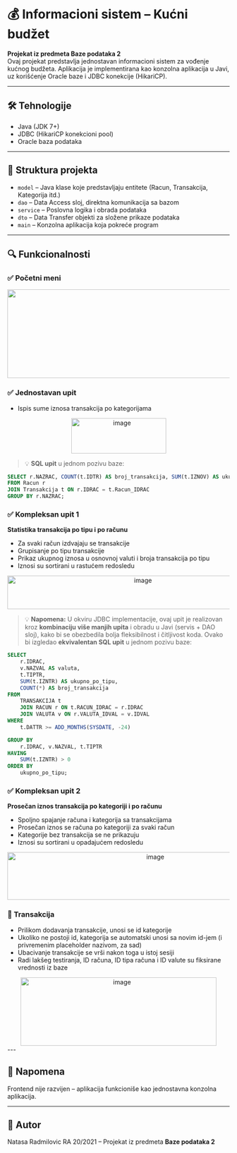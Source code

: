 # 💰 Informacioni sistem – Kućni budžet

**Projekat iz predmeta Baze podataka 2**  
Ovaj projekat predstavlja jednostavan informacioni sistem za vođenje kućnog budžeta. Aplikacija je implementirana kao konzolna aplikacija u Javi, uz korišćenje Oracle baze i JDBC konekcije (HikariCP).

---

## 🛠️ Tehnologije
- Java (JDK 7+)
- JDBC (HikariCP konekcioni pool)
- Oracle baza podataka

---

## 📁 Struktura projekta

- `model` – Java klase koje predstavljaju entitete (Racun, Transakcija, Kategorija itd.)
- `dao` – Data Access sloj, direktna komunikacija sa bazom
- `service` – Poslovna logika i obrada podataka
- `dto` – Data Transfer objekti za složene prikaze podataka
- `main` – Konzolna aplikacija koja pokreće program

---

## 🔍 Funkcionalnosti
### ✅ Početni meni

<div align="center">
<img width="1128" height="201" alt="image" src="https://github.com/user-attachments/assets/544a4a2b-2f55-4d29-a21f-766b2d56b641"/>
</div>

### ✅ Jednostavan upit
- Ispis sume iznosa transakcija po kategorijama

<div align="center">
<img width="215" height="80" alt="image" src="https://github.com/user-attachments/assets/72873bf4-e1f1-436b-bdf5-69c767355ea2" />
</div>

> 💡 **SQL upit** u jednom pozivu baze:

```sql
SELECT r.NAZRAC, COUNT(t.IDTR) AS broj_transakcija, SUM(t.IZNOV) AS ukupno
FROM Racun r
JOIN Transakcija t ON r.IDRAC = t.Racun_IDRAC
GROUP BY r.NAZRAC;
```


### ✅ Kompleksan upit 1  
**Statistika transakcija po tipu i po računu**
- Za svaki račun izdvajaju se transakcije
- Grupisanje po tipu transakcije
- Prikaz ukupnog iznosa u osnovnoj valuti i broja transakcija po tipu
- Iznosi su sortirani u rastućem redosledu

<div align="center">
<img width="599" height="76" alt="image" src="https://github.com/user-attachments/assets/28a26a49-d73d-486d-a44b-c329f361e22e" />

</div>

> 💡 **Napomena:** U okviru JDBC implementacije, ovaj upit je realizovan kroz **kombinaciju više manjih upita** i obradu u Javi (servis + DAO sloj), kako bi se obezbedila bolja fleksibilnost i čitljivost koda. Ovako bi izgledao **ekvivalentan SQL upit** u jednom pozivu baze:

```sql
SELECT 
    r.IDRAC,
    v.NAZVAL AS valuta,
    t.TIPTR,
    SUM(t.IZNTR) AS ukupno_po_tipu,
    COUNT(*) AS broj_transakcija
FROM 
    TRANSAKCIJA t
    JOIN RACUN r ON t.RACUN_IDRAC = r.IDRAC
    JOIN VALUTA v ON r.VALUTA_IDVAL = v.IDVAL
WHERE 
    t.DATTR >= ADD_MONTHS(SYSDATE, -24)

GROUP BY 
    r.IDRAC, v.NAZVAL, t.TIPTR
HAVING 
    SUM(t.IZNTR) > 0
ORDER BY 
    ukupno_po_tipu;
```

### ✅ Kompleksan upit 2  
**Prosečan iznos transakcija po kategoriji i po računu**
- Spoljno spajanje računa i kategorija sa transakcijama
- Prosečan iznos se računa po kategoriji za svaki račun
- Kategorije bez transakcija se ne prikazuju
- Iznosi su sortirani u opadajućem redosledu
  
<div align="center">
<img width="655" height="108" alt="image" src="https://github.com/user-attachments/assets/f94204f6-a80d-47db-b040-b61134cc4652" />
</div>


### 🔁 Transakcija
- Prilikom dodavanja transakcije, unosi se id kategorije
- Ukoliko ne postoji id, kategorija se automatski unosi sa novim id-jem (i privremenim placeholder nazivom, za sad)
- Ubacivanje transakcije se vrši nakon toga u istoj sesiji
- Radi lakšeg testiranja, ID računa, ID tipa računa i ID valute su fiksirane vrednosti iz baze

<div align="center">
<img width="444" height="155" alt="image" src="https://github.com/user-attachments/assets/dba24d17-d76a-4346-bb08-5aa0d044a647" />
</div>
---


## 📌 Napomena
Frontend nije razvijen – aplikacija funkcioniše kao jednostavna konzolna aplikacija.

---

## 📧 Autor
Natasa Radmilovic RA 20/2021 – Projekat iz predmeta **Baze podataka 2**
